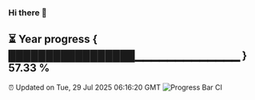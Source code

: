 ### Hi there 👋
⏳ Year progress { █████████████████▁▁▁▁▁▁▁▁▁▁▁▁▁ } 57.33 %
---
⏰ Updated on Tue, 29 Jul 2025 06:16:20 GMT
![Progress Bar CI](https://github.com/Moyi321/Moyi321/workflows/Progress%20Bar%20CI/badge.svg)
